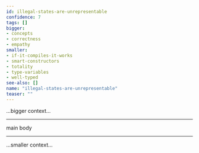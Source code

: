 ```yaml
---
id: illegal-states-are-unrepresentable
confidence: 7
tags: []
bigger:
- concepts
- correctness
- empathy
smaller:
- if-it-compiles-it-works
- smart-constructors
- totality
- type-variables
- well-typed
see-also: []
name: "illegal-states-are-unrepresentable"
teaser: ""
---
```



...bigger context...

---

main body

---

...smaller context...
